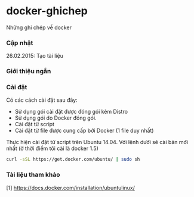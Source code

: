 # docker-ghichep
Những ghi chép về docker

### Cập nhật
26.02.2015: Tạo tài liệu

### Giới thiệu ngắn 

### Cài đặt
Có các cách cài đặt sau đây:
- Sử dụng gói cài đặt được đóng gói kèm Distro
- Sử dụng gói do Docker đóng gói.
- Cài đặt từ script
- Cài đặt từ file được cung cấp bởi Docker (1 file duy nhất)

Thực hiện cài đặt từ script trên Ubuntu 14.04. Với lệnh dưới sẽ cài bản mới nhất (ở thời điểm tôi cài là docker 1.5)
```sh
curl -sSL https://get.docker.com/ubuntu/ | sudo sh
```


### Tài liệu tham khảo
[1] https://docs.docker.com/installation/ubuntulinux/

